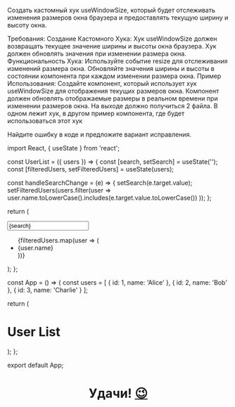 Создать кастомный хук useWindowSize, который будет отслеживать изменения размеров окна браузера и предоставлять текущую ширину и высоту окна.

Требования:
Создание Кастомного Хука:
Хук useWindowSize должен возвращать текущее значение ширины и высоты окна браузера.
Хук должен обновлять значения при изменении размера окна.
Функциональность Хука:
Используйте событие resize для отслеживания изменений размера окна.
Обновляйте значения ширины и высоты в состоянии компонента при каждом изменении размера окна.
Пример Использования:
Создайте компонент, который использует хук useWindowSize для отображения текущих размеров окна.
Компонент должен обновлять отображаемые размеры в реальном времени при изменении размеров окна.
На выходе должно получиться 2 файла. В одном лежит хук, в другом пример компонента, где будет использоваться этот хук

Найдите ошибку в коде и предложите вариант исправления.

import React, { useState } from 'react';

const UserList = ({ users }) => {
  const [search, setSearch] = useState('');
  const [filteredUsers, setFilteredUsers] = useState(users);

  const handleSearchChange = (e) => {
    setSearch(e.target.value);
    setFilteredUsers(users.filter(user => 
      user.name.toLowerCase().includes(e.target.value.toLowerCase())
    ));
  };

  return (
    <div>
      <input
        type="text"
        value={search}
        onChange={handleSearchChange}
        placeholder="Search users..."
      />
      <ul>
        {filteredUsers.map(user => (
          <li key={user.id}>{user.name}</li>
        ))}
      </ul>
    </div>
  );
};

const App = () => {
  const users = [
    { id: 1, name: 'Alice' },
    { id: 2, name: 'Bob' },
    { id: 3, name: 'Charlie' }
  ];

  return (
    <div>
      <h1>User List</h1>
      <UserList users={users} />
    </div>
  );
};

export default App;





<h1 align="center">
  Удачи! <a href="https://www.youtube.com/channel/UCaW0RNRwMILFdRM3-EpUYjg" target="_blank">😉</a> 
</h1>
